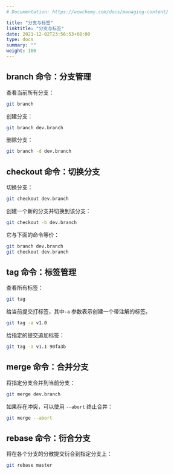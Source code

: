 ```yaml
---
# Documentation: https://wowchemy.com/docs/managing-content/

title: "分支与标签"
linktitle: "分支与标签"
date: 2021-12-02T23:56:53+08:00
type: docs
summary: ""
weight: 160
---
```


<!--more-->

## branch 命令：分支管理

查看当前所有分支：

```bash
git branch
```

创建分支：

```bash
git branch dev.branch
```

删除分支：

```bash
git branch -d dev.branch
```

## checkout 命令：切换分支

切换分支：

```bash
git checkout dev.branch
```

创建一个新的分支并切换到该分支：

```bash
git checkout -b dev.branch
```

它与下面的命令等价：

```bash
git branch dev.branch
git checkout dev.branch
```

## tag 命令：标签管理

查看所有标签：

```bash
git tag
```

给当前提交打标签，其中`-a` 参数表示创建一个带注解的标签。

```bash
git tag -a v1.0
```

给指定的提交追加标签：

```bash
git tag -a v1.1 90fa3b
```

## merge 命令：合并分支

将指定分支合并到当前分支：

```bash
git merge dev.branch
```

如果存在冲突，可以使用 `--abort` 终止合并：

```bash
git merge --abort
```

## rebase 命令：衍合分支

将在各个分支的分散提交衍合到指定分支上：

```bash
git rebase master
```